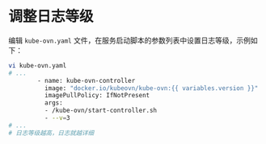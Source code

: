 # 调整日志等级

编辑 `kube-ovn.yaml` 文件，在服务启动脚本的参数列表中设置日志等级，示例如下：

``` bash
vi kube-ovn.yaml
# ...
        - name: kube-ovn-controller
          image: "docker.io/kubeovn/kube-ovn:{{ variables.version }}"
          imagePullPolicy: IfNotPresent
          args:
          - /kube-ovn/start-controller.sh
          - --v=3
# ...
# 日志等级越高，日志就越详细
```
